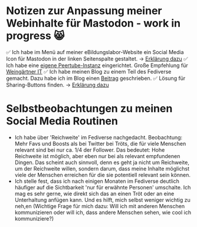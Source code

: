 # Notizen zur Anpassung meiner Webinhalte für Mastodon - work in progress 😸

✅ Ich habe im Menü auf meiner eBildungslabor-Website ein Social Media Icon für Mastodon in der linken Seitenspalte gestaltet. -> [Erklärung dazu]()
✅ Ich habe eine [eigene Peertube-Instanz](https://ebildungslabor.video) eingerichtet. Große Empfehlung für [Weingärtner IT](https://weingaertner-it.de) 
✅ Ich habe meinen Blog zu einem Teil des Fediverse gemacht. Dazu habe ich im Blog einen [Beitrag](https://ebildungslabor.de/blog/activitypub-bei-wordpress-einen-blog-in-ein-soziales-netzwerk-bringen/) geschrieben.
✅ Lösung für Sharing-Buttons finden. -> [Erklärung dazu]()

# Selbstbeobachtungen zu meinen Social Media Routinen

* Ich habe über 'Reichweite' im Fediverse nachgedacht. Beobachtung: Mehr Favs und Boosts als bei Twitter bei Tröts, die für viele Menschen relevant sind bei nur ca. 1/4 der Follower. Das bedeutet: Hohe Reichweite ist möglich, aber eben nur bei als relevant empfundenen Dingen. Das scheint auch sinnvoll, denn es geht ja nicht um Reichweite, um der Reichweite willen, sondern darum, dass meine Inhalte möglichst viele der Menschen erreichen für die sie potentiell relevant sein können. 
* Ich stelle fest, dass ich nach einigen Monaten im Fediverse deutlich häufiger auf die Sichtbarkeit 'nur für erwähnte Personen' umschalte. Ich mag es sehr gerne, wie direkt sich das an einen Tröt oder an eine Unterhaltung anfügen kann. Und es hilft, mich selbst weniger wichtig zu neh,en (Wichtige Frage für mich dazu: Will ich mit anderen Menschen kommunizieren oder will ich, dass andere Menschen sehen, wie cool ich kommuniziere?)
